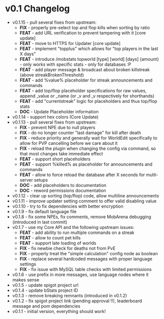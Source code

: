 # v0.1 Changelog

- v0.1.15 - pull several fixes from upstream:
  - **FIX** - properly pre-select top and flop kills when sorting by ratio
  - **FEAT** - add URL verification to prevent tampering with it [core update]
  - **FEAT** - move to HTTPS for Updater [core update]
  - **FEAT** - implement "topplus" which allows for "top players in the last X days"
  - **FEAT** - introduce /mobstats topworld [type] [world] [days] {amount} - only works with specific stats - only for databases :P
  - **FEAT** - add player message & broadcast about broken killstreak (above streakBrokenThreshold)
  - **FEAT** - add %value% placeholder for streak announcements and commands
  - **FEAT** - add top/flop placeholder specifications for raw values, append _value or _name (or _v and _v respectively for shorthands)
  - **FEAT** - add "currentstreak" logic for placeholders and thus top/flop stats
  - **DOC** - Update Placeholder information
- v0.1.14 - support hex colors (Core Update)
- v0.1.13 - pull several fixes from upstream:
  - **FIX** - prevent NPE due to null players
  - **FIX** - do no longer counter "last damage" for kill after death
  - **FIX** - reduce priority and generally wait for WorldEdit specifically to allow for PVP cancelling before we care about it
  - **FIX** - reload the plugin when changing the config via command, so that most changes take immediate effect 
  - **FEAT** - support short placeholders
  - **FEAT** - support %killed% as placeholder for announcements and commands
  - **FEAT** - allow to force reload the database after X seconds for multi-server setups
  - **DOC** - add placeholders to documentation
  - **DOC** - reword permissions documentation
- v0.1.12 - clear up sorting (top/flop) code, allow multiline announcements
- v0.1.11 - improve updater setting comment to offer valid disabling value
- v0.1.10 - try to fix dependencies with better encryption
- v0.1.9 - fix default language file
- v0.1.8 - fix some NPEs, fix comments, remove MobArena debugging (introduced in last commit)
- v0.1.7 - use my Core API and the following upstream issues:
  - **FEAT** - add ability to run multiple commands on a streak
  - **FEAT** - allow to count pet kills
  - **FEAT** - support late loading of worlds
  - **FIX** - fix newbie check for deaths not from PvE
  - **FIX** - properly treat the "simple calculation" config node as boolean
  - **FIX** - replace several hardcoded messages with proper language settings
  - **FIX** - fix issue with MySQL table checks with limited permissions
- v0.1.6 - use prefix in more messages, use language nodes where it makes sense
- v0.1.5 - update spigot project url
- v0.1.4 - update bStats project ID
- v0.1.3 - remove breaking remnants (introduced in v0.1.2)
- v0.1.2 - fix spigot project link (pending approval !!), leaderboard message and pom dependencies
- v0.1.1 - initial version, everything should work!